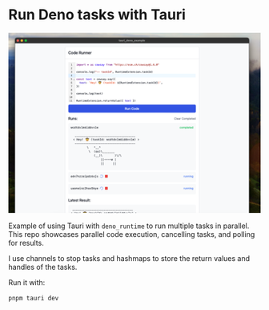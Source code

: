 # Run Deno tasks with Tauri

![Screenshot](screenshot.png)

Example of using Tauri with `deno_runtime` to run multiple tasks in parallel. This repo showcases parallel code execution, cancelling tasks, and polling for results.

I use channels to stop tasks and hashmaps to store the return values and handles of the tasks.

Run it with:

```bash
pnpm tauri dev
```
